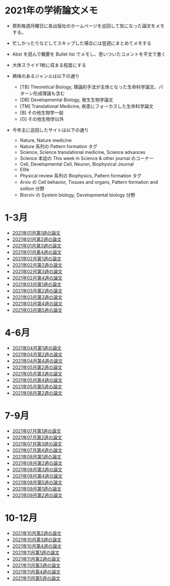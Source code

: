 # 2021年の学術論文メモ

+ 原則毎週月曜日に各出版社のホームページを巡回して気になった論文をメモする。
+ 忙しかったりなどしてスキップした場合には翌週にまとめてメモする
+ Abst を読んで概要を Bullet list でメモし、思いついたコメントを平文で書く
+ 大体スライド1枚に収まる程度にする
+ 興味のあるジャンルは以下の通り
  + [TB] Theoretical Biology, 理論的手法が主体となった生命科学論文、パターン形成理論も含む
  + [DB] Developmental Biology, 発生生物学論文
  + [TM] Translational Medicine, 疾患にフォーカスした生命科学論文
  + [B] その他生物学一般
  + [G] その他生物学以外

+ 今年主に巡回したサイトは以下の通り
  + Nature, Nature medicine
  + Nature 系列の Pattern formation タグ
  + Science, Science translational medicine, Science advances
  + Science 本誌の This week in Science & other journal のコーナー
  + Cell, Developmental Cell, Neuron, Biophysical Journal
  + Elife
  + Physical review 系列の Biophysics, Pattern formation タグ
  + Arxiv の Cell behavior, Tissues and organs, Pattern formation and soliton 分野
  + Biorxiv の System biology, Developmental biology 分野

# 1-3月
+ [2021年01月第1週の論文]([PaperSearch2021]/[paper]202101_1.md)
+ [2021年01月第2週の論文]([PaperSearch2021]/[paper]202101_2.md)
+ [2021年01月第3週の論文]([PaperSearch2021]/[paper]202101_3.md)
+ [2021年01月第4週の論文]([PaperSearch2021]/[paper]202101_4.md)
+ [2021年02月第1週の論文]([PaperSearch2021]/[paper]202102_1.md)
+ [2021年02月第2週の論文]([PaperSearch2021]/[paper]202102_2.md)
+ [2021年02月第3週の論文]([PaperSearch2021]/[paper]202102_3.md)
+ [2021年02月第4週の論文]([PaperSearch2021]/[paper]202102_4.md)
+ [2021年03月第1週の論文]([PaperSearch2021]/[paper]202103_1.md)
+ [2021年03月第2週の論文]([PaperSearch2021]/[paper]202103_2.md)
+ [2021年03月第3週の論文]([PaperSearch2021]/[paper]202103_3.md)
+ [2021年03月第4週の論文]([PaperSearch2021]/[paper]202103_4.md)
+ [2021年03月第5週の論文]([PaperSearch2021]/[paper]202103_5.md)

# 4-6月
+ [2021年04月第1週の論文]([PaperSearch2021]/[paper]202104_1.md)
+ [2021年04月第2週の論文]([PaperSearch2021]/[paper]202104_2.md)
+ [2021年04月第4週の論文]([PaperSearch2021]/[paper]202104_4.md)
+ [2021年05月第2週の論文]([PaperSearch2021]/[paper]202105_2.md)
+ [2021年05月第3週の論文]([PaperSearch2021]/[paper]202105_3.md)
+ [2021年05月第4週の論文]([PaperSearch2021]/[paper]202105_4.md)
+ [2021年05月第5週の論文]([PaperSearch2021]/[paper]202105_5.md)
+ [2021年06月第2週の論文]([PaperSearch2021]/[paper]202106_2.md)

# 7-9月
+ [2021年07月第1週の論文]([PaperSearch2021]/[paper]202107_1.md)
+ [2021年07月第2週の論文]([PaperSearch2021]/[paper]202107_2.md)
+ [2021年07月第3週の論文]([PaperSearch2021]/[paper]202107_3.md)
+ [2021年07月第4週の論文]([PaperSearch2021]/[paper]202107_4.md)
+ [2021年08月第1週の論文]([PaperSearch2021]/[paper]202108_1.md)
+ [2021年08月第2週の論文]([PaperSearch2021]/[paper]202108_2.md)
+ [2021年08月第3週の論文]([PaperSearch2021]/[paper]202108_3.md)
+ [2021年08月第4週の論文]([PaperSearch2021]/[paper]202108_4.md)
+ [2021年08月第5週の論文]([PaperSearch2021]/[paper]202108_5.md)
+ [2021年09月第1週の論文]([PaperSearch2021]/[paper]202109_1.md)
+ [2021年09月第2週の論文]([PaperSearch2021]/[paper]202109_2.md)

# 10-12月
+ [2021年10月第2週の論文]([PaperSearch2021]/[paper]202110_2.md)
+ [2021年10月第3週の論文]([PaperSearch2021]/[paper]202110_3.md)
+ [2021年10月第4週の論文]([PaperSearch2021]/[paper]202110_4.md)
+ [2021年11月第1週の論文]([PaperSearch2021]/[paper]202111_1.md)
+ [2021年11月第2週の論文]([PaperSearch2021]/[paper]202111_2.md)
+ [2021年11月第3週の論文]([PaperSearch2021]/[paper]202111_3.md)
+ [2021年11月第4週の論文]([PaperSearch2021]/[paper]202111_4.md)
+ [2021年11月第5週の論文]([PaperSearch2021]/[paper]202111_5.md)
